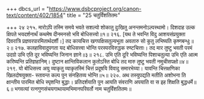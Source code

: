 +++
dbcs_url = "https://www.dsbcproject.org/canon-text/content/402/1854"
title = "25 चतुर्विंशतितमः"

+++
२४
२१५. मारोऽपि तस्मि समये भवते सशल्यो 
शोकातु दुःखितु अनन्तमनोऽल्पस्थामो। 
दिशदाह उल्क क्षिपते भयदर्शनार्थं 
कथमेष दीनमनसो भवि बोधिसत्त्वो॥१॥
२१६. [यथ ते भवन्ति विदु आशयसंप्रयुक्ता 
दिवरात्रि प्रज्ञवरपारमितार्थदर्शी।]
तद कायचित्त खगपक्षिसतुल्यभूता 
अवतारु सो कुतु लभिष्यति कृष्णबन्धुः॥२॥
२१७. कलहाविवादुपगता यद बोधिसत्त्वा 
भोन्ति परस्परविरुद्धक रुष्टचित्ताः। 
तद मार तुष्टु भवती परमं उदग्रो 
उभि एति दूर भविष्यन्ति जिनान ज्ञाने॥३॥
२१८. उभि एति दूरि भविष्यन्ति पिशाचतुल्या
उभि एति आत्म करिष्यन्ति प्रतिज्ञहानिम्। 
दुष्टान क्षान्तिविकलान कुतोऽस्ति बोधि 
तद मारु तुष्टु भवती नमुचीसपक्षो॥४॥
२१९. यो बोधिसत्त्व अयु व्याकृतु व्याकृतस्मिं 
चित्तं प्रदूषयि विवादु समारभेय्या। 
यावन्ति चित्तक्षणिका खिलदोषयुक्ता-
स्तावन्त कल्प पुन संनहितव्य भोन्ति॥५॥
२२०. अथ तस्युपद्यति मतीति अशोभना ति 
क्षान्तीय पारमित बोधि स्पृशन्ति बुद्धाः। 
प्रतिदर्शयाति पुन आयति संवराणि 
अपयाति वा स इह शिक्षति बुद्धधर्मे॥६॥
भगवत्यां रत्नगुणसंचयगाथायामभिमानपरिवर्तो नाम चतुर्विंशतितमः॥
